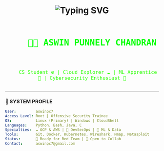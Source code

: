 
<h1 align="center">
  <img src="https://readme-typing-svg.herokuapp.com?font=Fira+Code&weight=500&size=24&pause=1000&color=00FF00&center=true&vCenter=true&width=435&lines=Initializing+$Aswin...;Booting+Cloud+Node...;Deploying+ML+Models...;Monitoring+Cyber+Threats..." alt="Typing SVG" />
</h1>


<h1 align="center">
  <code style="color:#00FF00; font-size:28px; font-family:'Fira Code', monospace;">
    👨‍💻 ASWIN PUNNELY CHANDRAN
  </code>
</h1>

<p align="center">
  <code style="color:#39FF14; font-size:16px; font-family:'Fira Code', monospace;">
    CS Student ⚙️ | Cloud Explorer ☁️ | ML Apprentice 🧠 | Cybersecurity Enthusiast 🔐
  </code>
</p>


---

### 🧠 SYSTEM PROFILE

```yaml
User:         aswinpc7
Access Level: Root | Offensive Security Trainee
OS:           Linux (Primary) | Windows | CloudShell
Languages:    Python, Bash, Java, C
Specialties:  ☁️ GCP & AWS | 🔐 DevSecOps | 🧠 ML & Data
Tools:        Git, Docker, Kubernetes, Wireshark, Nmap, Metasploit
Status:       🚀 Ready for Red Team | 🤝 Open to Collab
Contact:      aswinpc7@gmail.com
